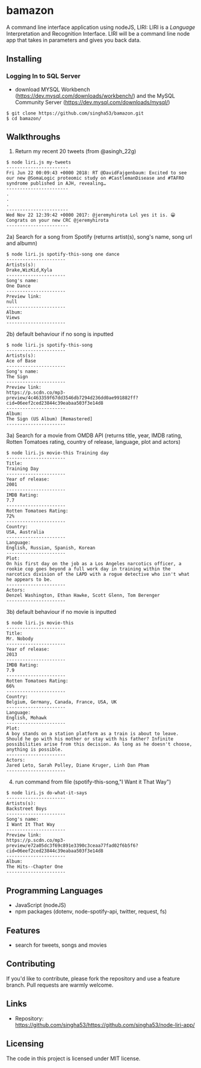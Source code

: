 # bamazon

A command line interface application using nodeJS, LIRI: LIRI is a _Language_ Interpretation and Recognition Interface. LIRI will be a command line node app that takes in parameters and gives you back data.

## Installing
### Logging In to SQL Server
- download MYSQL Workbench (https://dev.mysql.com/downloads/workbench/) and the MySQL Community Server (https://dev.mysql.com/downloads/mysql/)


```shell
$ git clone https://github.com/singha53/bamazon.git
$ cd bamazon/
```

## Walkthroughs

1) Return my recent 20 tweets (from @asingh_22g)

```shell
$ node liri.js my-tweets
-----------------------
Fri Jun 22 00:09:43 +0000 2018: RT @DavidFajgenbaum: Excited to see our new @SomaLogic proteomic study on #CastlemanDisease and #TAFRO syndrome published in AJH, revealing…
-----------------------
.
.
.
-----------------------
Wed Nov 22 12:39:42 +0000 2017: @jeremyhirota Lol yes it is. 😀 Congrats on your new CRC @jeremyhirota
-----------------------
```
2a) Search for a song from Spotify (returns artist(s), song's name, song url and albumn)

```shell
$ node liri.js spotify-this-song one dance
----------------------
Artists(s):
Drake,WizKid,Kyla
----------------------
Song's name:
One Dance
----------------------
Preview link:
null
----------------------
Album:
Views
----------------------
```
2b) default behaviour if no song is inputted

```shell
$ node liri.js spotify-this-song
----------------------
Artists(s):
Ace of Base
----------------------
Song's name:
The Sign
----------------------
Preview link:
https://p.scdn.co/mp3-preview/4c463359f67dd3546db7294d236dd0ae991882ff?cid=06eef2ced23844c39eabaa503f3e14d8
----------------------
Album:
The Sign (US Album) [Remastered]
----------------------
```
3a) Search for a movie from OMDB API (returns title, year, IMDB rating, Rotten Tomatoes rating, country of release, language, plot and actors)

```shell
$ node liri.js movie-this Training day
----------------------
Title:
Training Day
----------------------
Year of release:
2001
----------------------
IMDB Rating:
7.7
----------------------
Rotten Tomatoes Rating:
72%
----------------------
Country:
USA, Australia
----------------------
Language:
English, Russian, Spanish, Korean
----------------------
Plot:
On his first day on the job as a Los Angeles narcotics officer, a rookie cop goes beyond a full work day in training within the narcotics division of the LAPD with a rogue detective who isn't what he appears to be.
----------------------
Actors:
Denzel Washington, Ethan Hawke, Scott Glenn, Tom Berenger
----------------------
```

3b) default behaviour if no movie is inputted

```shell
$ node liri.js movie-this
----------------------
Title:
Mr. Nobody
----------------------
Year of release:
2013
----------------------
IMDB Rating:
7.9
----------------------
Rotten Tomatoes Rating:
66%
----------------------
Country:
Belgium, Germany, Canada, France, USA, UK
----------------------
Language:
English, Mohawk
----------------------
Plot:
A boy stands on a station platform as a train is about to leave. Should he go with his mother or stay with his father? Infinite possibilities arise from this decision. As long as he doesn't choose, anything is possible.
----------------------
Actors:
Jared Leto, Sarah Polley, Diane Kruger, Linh Dan Pham
----------------------
```

4) run command from file (spotify-this-song,"I Want it That Way")

```shell
$ node liri.js do-what-it-says
----------------------
Artists(s):
Backstreet Boys
----------------------
Song's name:
I Want It That Way
----------------------
Preview link:
https://p.scdn.co/mp3-preview/e72a05dc3f69c891e3390c3ceaa77fad02f6b5f6?cid=06eef2ced23844c39eabaa503f3e14d8
----------------------
Album:
The Hits--Chapter One
----------------------
```

## Programming Languages

- JavaScript (nodeJS) 
- npm packages (dotenv, node-spotify-api, twitter, request, fs)

## Features

- search for tweets, songs and movies

## Contributing

If you'd like to contribute, please fork the repository and use a feature
branch. Pull requests are warmly welcome.

## Links

- Repository: https://github.com/singha53/https://github.com/singha53/node-liri-app/

## Licensing

The code in this project is licensed under MIT license.
